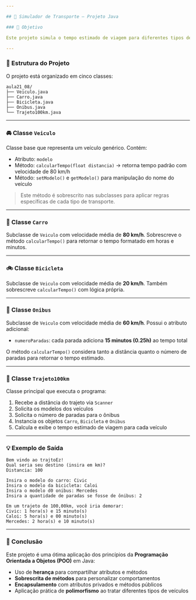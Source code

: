 ```yaml
---

## 🚦 Simulador de Transporte — Projeto Java

### 🎯 Objetivo

Este projeto simula o tempo estimado de viagem para diferentes tipos de veículos em um trajeto de determinada distância. Cada veículo possui uma lógica própria para calcular o tempo, considerando sua velocidade média e características específicas (como paradas no caso do ônibus).

---
```


### 🧩 Estrutura do Projeto

O projeto está organizado em cinco classes:

```
aula21_08/
├── Veiculo.java
├── Carro.java
├── Bicicleta.java
├── Onibus.java
└── Trajeto100km.java
```

---

### 🚘 Classe `Veiculo`

Classe base que representa um veículo genérico. Contém:

- Atributo: `modelo`
- Método: `calcularTempo(float distancia)` → retorna tempo padrão com velocidade de 80 km/h
- Método: `setModelo()` e `getModelo()` para manipulação do nome do veículo

> Este método é sobrescrito nas subclasses para aplicar regras específicas de cada tipo de transporte.

---

### 🚗 Classe `Carro`

Subclasse de `Veiculo` com velocidade média de **80 km/h**. Sobrescreve o método `calcularTempo()` para retornar o tempo formatado em horas e minutos.

---

### 🚲 Classe `Bicicleta`

Subclasse de `Veiculo` com velocidade média de **20 km/h**. Também sobrescreve `calcularTempo()` com lógica própria.

---

### 🚌 Classe `Onibus`

Subclasse de `Veiculo` com velocidade média de **60 km/h**. Possui o atributo adicional:

- `numeroParadas`: cada parada adiciona **15 minutos (0.25h)** ao tempo total

O método `calcularTempo()` considera tanto a distância quanto o número de paradas para retornar o tempo estimado.

---

### 🧪 Classe `Trajeto100km`

Classe principal que executa o programa:

1. Recebe a distância do trajeto via `Scanner`
2. Solicita os modelos dos veículos
3. Solicita o número de paradas para o ônibus
4. Instancia os objetos `Carro`, `Bicicleta` e `Onibus`
5. Calcula e exibe o tempo estimado de viagem para cada veículo

---

### 💡 Exemplo de Saída

```text
Bem vindo ao trajtoEz!
Qual seria seu destino (insira em km)?
Distancia: 100

Insira o modelo do carro: Civic
Insira o modelo da bicicleta: Caloi
Insira o modelo d0 onibus: Mercedes
Insira a quantidade de paradas se fosse de ônibus: 2

Em um trajeto de 100,00km, você iria demorar:
Civic: 1 hora(s) e 15 minuto(s)
Caloi: 5 hora(s) e 00 minuto(s)
Mercedes: 2 hora(s) e 10 minuto(s)
```

---

### 📌 Conclusão

Este projeto é uma ótima aplicação dos princípios da **Programação Orientada a Objetos (POO)** em Java:

- Uso de **herança** para compartilhar atributos e métodos
- **Sobrescrita de métodos** para personalizar comportamentos
- **Encapsulamento** com atributos privados e métodos públicos
- Aplicação prática de **polimorfismo** ao tratar diferentes tipos de veículos
